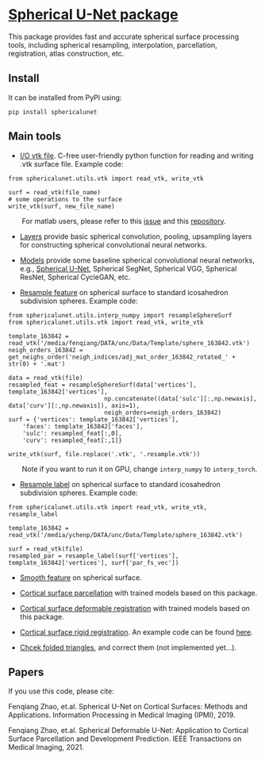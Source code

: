 # [Spherical U-Net package](https://pypi.org/project/sphericalunet/)
This package provides fast and accurate spherical surface processing tools, including spherical resampling, interpolation, parcellation, registration, atlas construction, etc.

## Install

It can be installed from PyPI using:

```
pip install sphericalunet
```

## Main tools
- [I/O vtk file](https://github.com/zhaofenqiang/SphericalUNetPackage/blob/main/sphericalunet/utils/vtk.py). C-free user-friendly python function for reading and writing .vtk surface file. Example code:
```
from sphericalunet.utils.vtk import read_vtk, write_vtk

surf = read_vtk(file_name)
# some operations to the surface 
write_vtk(surf, new_file_name)
```
&nbsp;&nbsp;&nbsp;&nbsp;&nbsp;&nbsp; For matlab users, please refer to this [issue](https://github.com/zhaofenqiang/Spherical_U-Net/issues/3#issuecomment-763334969) and this [repository](https://github.com/Zhengwang-Wu/CorticalSurfaceMetric).

- [Layers](https://github.com/zhaofenqiang/SphericalUNetPackage/blob/main/sphericalunet/layers.py) provide basic spherical convolution, pooling, upsampling layers for constructing spherical convolutional neural networks.

- [Models](https://github.com/zhaofenqiang/SphericalUNetPackage/blob/main/sphericalunet/model.py) provide some baseline spherical convolutional neural networks, e.g., [Spherical U-Net](https://github.com/zhaofenqiang/SphericalUNetPackage/blob/6d6c50fc6d20a0d7a2c09669ff1e9e7c78f82007/sphericalunet/model.py#L92), Spherical SegNet, Spherical VGG, Spherical ResNet, Spherical CycleGAN, etc.

- [Resample feature](https://github.com/zhaofenqiang/SphericalUNetPackage/blob/d838ced91b6878d78e81a3350db01fcbb2591286/sphericalunet/utils/interp_numpy.py#L211) on spherical surface to standard icosahedron subdivision spheres. Example code:
```
from sphericalunet.utils.interp_numpy import resampleSphereSurf
from sphericalunet.utils.vtk import read_vtk, write_vtk

template_163842 = read_vtk('/media/fenqiang/DATA/unc/Data/Template/sphere_163842.vtk')
neigh_orders_163842 = get_neighs_order('neigh_indices/adj_mat_order_163842_rotated_' + str(0) + '.mat')

data = read_vtk(file)
resampled_feat = resampleSphereSurf(data['vertices'], template_163842['vertices'], 
                           np.concatenate((data['sulc'][:,np.newaxis], data['curv'][:,np.newaxis]), axis=1),
                           neigh_orders=neigh_orders_163842)
surf = {'vertices': template_163842['vertices'], 
    'faces': template_163842['faces'],
    'sulc': resampled_feat[:,0],
    'curv': resampled_feat[:,1]}
    
write_vtk(surf, file.replace('.vtk', '.resample.vtk'))
```
&nbsp;&nbsp;&nbsp;&nbsp;&nbsp;&nbsp; Note if you want to run it on GPU, change `interp_numpy` to `interp_torch`.

- [Resample label](https://github.com/zhaofenqiang/SphericalUNetPackage/blob/d838ced91b6878d78e81a3350db01fcbb2591286/sphericalunet/utils/interp_numpy.py#L211) on spherical surface to standard icosahedron subdivision spheres. Example code:
```
from sphericalunet.utils.vtk import read_vtk, write_vtk, resample_label

template_163842 = read_vtk('/media/ychenp/DATA/unc/Data/Template/sphere_163842.vtk')

surf = read_vtk(file)
resampled_par = resample_label(surf['vertices'], template_163842['vertices'], surf['par_fs_vec'])
```

- [Smooth feature](https://github.com/zhaofenqiang/SphericalUNetPackage/blob/d838ced91b6878d78e81a3350db01fcbb2591286/sphericalunet/utils/vtk.py#L131) on spherical surface.

- [Cortical surface parcellation](https://github.com/zhaofenqiang/Spherical_U-Net) with trained models based on this package.

- [Cortical surface deformable registration](https://github.com/zhaofenqiang/spherical-registration) with trained models based on this package.
- [Cortical surface rigid registration](https://github.com/zhaofenqiang/SphericalUNetPackage/blob/main/sphericalunet/utils/initial_rigid_align.py). An example code can be found [here](https://github.com/zhaofenqiang/SphericalUNetPackage/blob/main/example/initialRigidAlignUsingSearch_longleaf.py).
- [Chcek folded triangles](https://github.com/zhaofenqiang/SphericalUNetPackage/blob/6d6c50fc6d20a0d7a2c09669ff1e9e7c78f82007/sphericalunet/utils/utils.py#L294), and correct them (not implemented yet...).



## Papers

If you use this code, please cite:

Fenqiang Zhao, et.al. Spherical U-Net on Cortical Surfaces: Methods and Applications. Information Processing in Medical Imaging (IPMI), 2019.

Fenqiang Zhao, et.al. Spherical Deformable U-Net: Application to Cortical Surface Parcellation and Development Prediction. IEEE Transactions on Medical Imaging, 2021.
